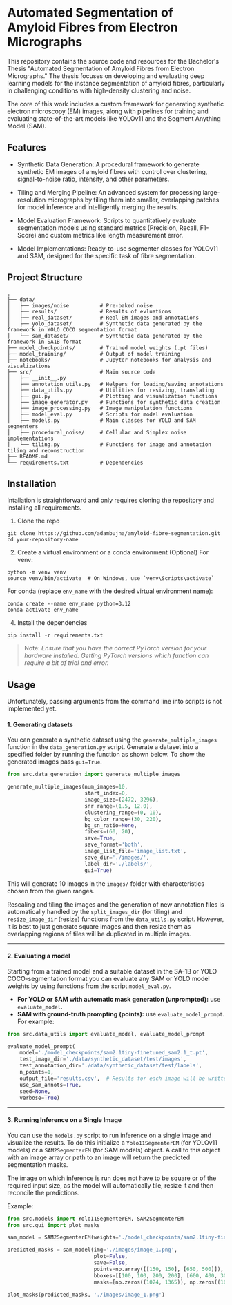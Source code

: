 # Automated Segmentation of Amyloid Fibres from Electron Micrographs

This repository contains the source code and resources for the Bachelor's Thesis "Automated Segmentation of Amyloid Fibres from Electron Micrographs." The thesis focuses on developing and evaluating deep learning models for the instance segmentation of amyloid fibres, particularly in challenging conditions with high-density clustering and noise.

The core of this work includes a custom framework for generating synthetic electron microscopy (EM) images, along with pipelines for training and evaluating state-of-the-art models like YOLOv11 and the Segment Anything Model (SAM).



## Features
- Synthetic Data Generation: A procedural framework to generate synthetic EM images of amyloid fibres with control over clustering, signal-to-noise ratio, intensity, and other parameters.

- Tiling and Merging Pipeline: An advanced system for processing large-resolution micrographs by tiling them into smaller, overlapping patches for model inference and intelligently merging the results.

- Model Evaluation Framework: Scripts to quantitatively evaluate segmentation models using standard metrics (Precision, Recall, F1-Score) and custom metrics like length measurement error.

- Model Implementations: Ready-to-use segmenter classes for YOLOv11 and SAM, designed for the specific task of fibre segmentation.



## Project Structure

```
.
├── data/
│   ├── images/noise          # Pre-baked noise
│   ├── results/              # Results of evluations
│   ├── real_dataset/         # Real EM images and annotations
│   ├── yolo_dataset/         # Synthetic data generated by the framework in YOLO COCO segmentation format
│   └── sam_dataset/          # Synthetic data generated by the framework in SA1B format
├── model_checkpoints/        # Trained model weights (.pt files)
├── model_training/           # Output of model training
├── notebooks/                # Jupyter notebooks for analysis and visualizations
├── src/                      # Main source code
│   ├── __init__.py
│   ├── annotation_utils.py   # Helpers for loading/saving annotations
│   ├── data_utils.py         # Utilities for resizing, translating
│   ├── gui.py                # Plotting and visualization functions
│   ├── image_generator.py    # Functions for synthetic data creation
│   ├── image_processing.py   # Image manipulation functions
│   ├── model_eval.py         # Scripts for model evaluation
│   ├── models.py             # Main classes for YOLO and SAM segmenters
│   ├── procedural_noise/     # Cellular and Simplex noise implementations
│   └── tiling.py             # Functions for image and annotation tiling and reconstruction
├── README.md
└── requirements.txt          # Dependencies
```



## Installation

Intallation is straightforward and only requires cloning the repository and installing all requirements.

1. Clone the repo
```
git clone https://github.com/adambujna/amyloid-fibre-segmentation.git
cd your-repository-name
```
2. Create a virtual environment or a conda environment (Optional)
For venv:
```
python -m venv venv
source venv/bin/activate  # On Windows, use `venv\Scripts\activate`
```
For conda (replace `env_name` with the desired virtual environment name):
```
conda create --name env_name python=3.12
conda activate env_name
```
4. Install the dependencies
```
pip install -r requirements.txt
```
> Note: _Ensure that you have the correct PyTorch version for your hardware installed. Getting PyTorch versions which function can require a bit of trial and error._


## Usage

Unfortunately, passing arguments from the command line into scripts is not implemented yet.

#### 1. Generating datasets

You can generate a synthetic dataset using the `generate_multiple_images` function in the `data_generation.py` script. Generate a dataset into a specified folder by running the function as shown below. To show the generated images pass `gui=True`.
```Python
from src.data_generation import generate_multiple_images

generate_multiple_images(num_images=10,
                         start_index=0,
                         image_size=(2472, 3296),
                         snr_range=(1.5, 12.0),
                         clustering_range=(0, 10),
                         bg_color_range=(30, 220),
                         bg_sn_ratio=None,
                         fibers=(60, 20),
                         save=True,
                         save_format='both',
                         image_list_file='image_list.txt',
                         save_dir='./images/',
                         label_dir='./labels/',
                         gui=True)

```
This will generate 10 images in the `images/` folder with characteristics chosen from the given ranges.

Rescaling and tiling the images and the generation of new annotation files is automatically handled by the `split_images_dir` (for tiling) and `resize_image_dir` (resize) functions from the `data_utils.py` script. However, it is best to just generate square images and then resize them as overlapping regions of tiles will be duplicated in multiple images.

---

#### 2. Evaluating a model

Starting from a trained model and a suitable dataset in the SA-1B or YOLO COCO-segmentation format you can evaluate any SAM or YOLO model weights by using functions from the script `model_eval.py`.
- **For YOLO or SAM with automatic mask generation (unprompted):** use `evaluate_model`.
- **SAM with ground-truth prompting (points):** use `evaluate_model_prompt`.
For example:
```Python
from src.data_utils import evaluate_model, evaluate_model_prompt

evaluate_model_prompt(
    model='./model_checkpoints/sam2.1tiny-finetuned_sam2.1_t.pt',
    test_image_dir='./data/synthetic_dataset/test/images',
    test_annotation_dir='./data/synthetic_dataset/test/labels',
    n_points=1,
    output_file='results.csv',  # Results for each image will be written here along with image metadata (if applicable)
    use_sam_annots=True,
    seed=None,
    verbose=True)

```

---

#### 3. Running Inference on a Single Image

You can use the `models.py` script to run inference on a single image and visualize the results. To do this initialize a `Yolo11SegmenterEM` (for YOLOv11 models) or a `SAM2SegmenterEM` (for SAM models) object. A call to this object with an image array or path to an image will return the predicted segmentation masks.

The image on which inference is run does not have to be square or of the required input size, as the model will automatically tile, resize it and then reconcile the predictions.

Example:
```Python
from src.models import Yolo11SegmenterEM, SAM2SegmenterEM
from src.gui import plot_masks

sam_model = SAM2SegmenterEM(weights='./model_checkpoints/sam2.1tiny-finetuned_sam2.1_t.pt')

predicted_masks = sam_model(img='./images/image_1.png',
                            plot=False,
                            save=False,
                            points=np.array([[150, 150], [650, 500]]),
                            bboxes=[[100, 100, 200, 200], [600, 400, 300, 300]],
                            masks=[np.zeros((1024, 1365)), np.zeros((1024, 1365))])

plot_masks(predicted_masks, './images/image_1.png')

```


